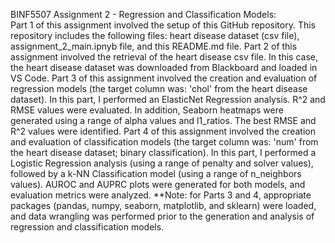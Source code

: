 BINF5507 Assignment 2 - Regression and Classification Models:  
Part 1 of this assignment involved the setup of this GitHub repository. This repository includes the following files: heart disease dataset (csv file), assignment_2_main.ipnyb file, and this README.md file. 
Part 2 of this assignment involved the retrieval of the heart disease csv file. In this case, the heart disease dataset was downloaded from Blackboard and loaded in VS Code. 
Part 3 of this assignment involved the creation and evaluation of regression models (the target column was: 'chol' from the heart disease dataset). In this part, I performed an ElasticNet Regression analysis. R^2 and RMSE values were evaluated. In addition, Seaborn heatmaps were generated using a range of alpha values and l1_ratios. The best RMSE and R^2 values were identified. 
Part 4 of this assignment involved the creation and evaluation of classification models (the target column was: 'num' from the heart disease dataset; binary classification). In this part, I performed a Logistic Regression analysis (using a range of penalty and solver values), followed by a k-NN Classification model (using a range of n_neighbors values). AUROC and AUPRC plots were generated for both models, and evaluation metrics were analyzed. 
**Note: for Parts 3 and 4, appropriate packages (pandas, numpy, seaborn, matplotlib, and sklearn) were loaded, and data wrangling was performed prior to the generation and analysis of regression and classification models. 
